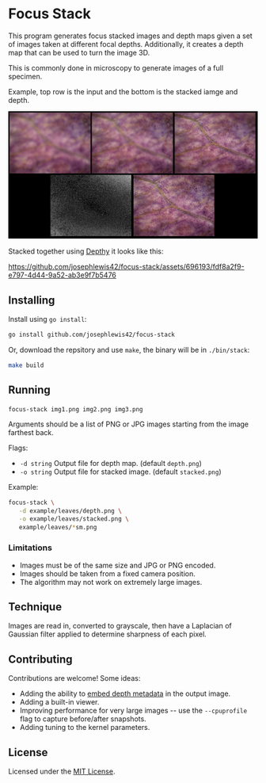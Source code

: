 # Focus Stack

This program generates focus stacked images and depth maps given a
set of images taken at different focal depths. Additionally, it creates a depth map
that can be used to turn the image 3D.

This is commonly done in microscopy to generate images of a full specimen.

Example, top row is the input and the bottom is the stacked iamge and depth.

![Example showing images of a leaf with different focal distances and the stacked image.](docs/example.jpg)

Stacked together using [Depthy](https://github.com/panrafal/depthy) it looks like this:

https://github.com/josephlewis42/focus-stack/assets/696193/fdf8a2f9-e797-4d44-9a52-ab3e9f7b5476

## Installing

Install using `go install`:

```.sh
go install github.com/josephlewis42/focus-stack
```

Or, download the repsitory and use `make`, the binary will be in `./bin/stack`:

```.sh
make build
```

## Running

```
focus-stack img1.png img2.png img3.png
```

Arguments should be a list of PNG or JPG images starting from the image farthest back.

Flags:

*  `-d string` Output file for depth map. (default `depth.png`)
*  `-o string` Output file for stacked image. (default `stacked.png`)

Example:

```sh
focus-stack \
   -d example/leaves/depth.png \
   -o example/leaves/stacked.png \
   example/leaves/*sm.png
```

### Limitations

* Images must be of the same size and JPG or PNG encoded.
* Images should be taken from a fixed camera position.
* The algorithm may not work on extremely large images.

## Technique

Images are read in, converted to grayscale, then have a Laplacian of Gaussian filter applied
to determine sharpness of each pixel.

## Contributing

Contributions are welcome! Some ideas:

* Adding the ability to [embed depth metadata](https://developers.google.com/depthmap-metadata/reference)
  in the output image.
* Adding a built-in viewer.
* Improving performance for very large images -- use the `--cpuprofile` flag to capture before/after snapshots.
* Adding tuning to the kernel parameters.

## License

Licensed under the [MIT License](/LICENSE).
